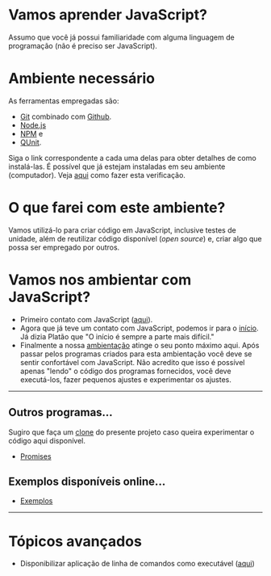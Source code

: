 # Vamos aprender JavaScript?
Assumo que você já possui familiaridade com alguma linguagem de programação (não é preciso ser JavaScript). 

# Ambiente necessário
As ferramentas empregadas são:
- [Git](https://git-scm.com/) combinado com [Github](https://github.com).
- [Node.js](https://nodejs.org/)
- [NPM](https://www.npmjs.com/) e
- [QUnit](http://qunitjs.com/).

Siga o link correspondente a cada uma delas para obter detalhes de como instalá-las. É possível que já estejam instaladas em seu ambiente (computador). Veja [aqui](https://asciinema.org/a/162065) como fazer esta verificação. 

# O que farei com este ambiente?
Vamos utilizá-lo para criar código em JavaScript, inclusive testes de unidade, além de reutilizar código disponível (_open source_) e,  criar algo que possa ser empregado por outros. 

# Vamos nos ambientar com JavaScript?

- Primeiro contato com JavaScript ([aqui](primeiro)). 
- Agora que já teve um contato com JavaScript, podemos ir para o [início](inicio). Já dizia Platão que "O início é sempre a parte mais difícil."
- Finalmente a nossa [ambientação](ambientacao) atinge o seu ponto máximo aqui. Após passar pelos programas criados para esta ambientação você deve se sentir confortável com JavaScript. Não acredito que isso é possível apenas "lendo" o código dos programas fornecidos, você deve executá-los, fazer pequenos ajustes e experimentar os ajustes.

<hr>

## Outros programas...
Sugiro que faça um [clone](https://asciinema.org/a/161953) do presente projeto caso queira experimentar o código aqui disponível.

- [Promises](promises)


## Exemplos disponíveis online...
- [Exemplos](exemplos)

<hr>

# Tópicos avançados
- Disponibilizar aplicação de linha de comandos como executável ([aqui](https://www.google.com.br/amp/s/x-team.com/blog/a-guide-to-creating-a-nodejs-command/amp/))

